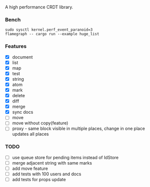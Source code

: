A high performance CRDT library.

### Bench

```
sudo sysctl kernel.perf_event_paranoid=3
flamegraph -- cargo run --example huge_list
```

### Features

- [x] document
- [x] list
- [x] map
- [x] test
- [x] string
- [x] atom
- [x] mark
- [x] delete
- [x] diff
- [x] merge
- [x] sync docs
- [ ] move
- [ ] move without copy(feature)
- [ ] proxy - same block visible in multiple places, change in one place updates all places

### TODO

- [ ] use queue store for pending items instead of IdStore<T>
- [ ] merge adjacent string with same marks
- [ ] add move feature
- [ ] add tests with 100 users and docs
- [ ] add tests for props update
